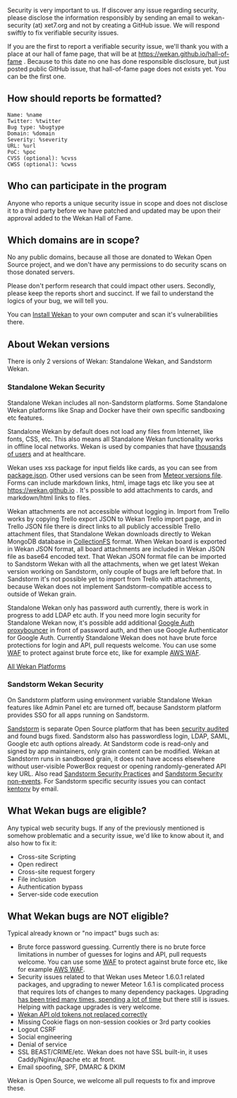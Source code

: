Security is very important to us. If discover any issue regarding security, please disclose the information responsibly by sending an email to wekan-security (at) xet7.org and not by creating a GitHub issue. We will respond swiftly to fix verifiable security issues.

If you are the first to report a verifiable security issue, we'll thank you with a place at our hall of fame page, that will be at https://wekan.github.io/hall-of-fame . Because to this date no one has done responsible disclosure, but just posted public GitHub issue, that hall-of-fame page does not exists yet. You can be the first one.

## How should reports be formatted?

```
Name: %name
Twitter: %twitter
Bug type: %bugtype
Domain: %domain
Severity: %severity
URL: %url
PoC: %poc
CVSS (optional): %cvss
CWSS (optional): %cwss
```

## Who can participate in the program

Anyone who reports a unique security issue in scope and does not disclose it to a third party before we have patched and updated may be upon their approval added to the Wekan Hall of Fame.

## Which domains are in scope?

No any public domains, because all those are donated to Wekan Open Source project, and we don't have any permissions to do security scans on those donated servers.

Please don't perform research that could impact other users. Secondly, please keep the reports short and succinct. If we fail to understand the logics of your bug, we will tell you.

You can [Install Wekan](https://github.com/wekan/wekan/releases) to your own computer and scan it's vulnerabilities there.

## About Wekan versions

There is only 2 versions of Wekan: Standalone Wekan, and Sandstorm Wekan.

### Standalone Wekan Security

Standalone Wekan includes all non-Sandstorm platforms. Some Standalone Wekan platforms like Snap and Docker have their own specific sandboxing etc features.

Standalone Wekan by default does not load any files from Internet, like fonts, CSS, etc. This also means all Standalone Wekan functionality works in offline local networks. Wekan is used by companies that have [thousands of users](https://github.com/wekan/wekan/wiki/AWS) and at healthcare.

Wekan uses xss package for input fields like cards, as you can see from [package.json](https://github.com/wekan/wekan/blob/devel/package.json). Other used versions can be seen from [Meteor versions file](https://github.com/wekan/wekan/blob/devel/.meteor/versions). Forms can include markdown links, html, image tags etc like you see at https://wekan.github.io . It's possible to add attachments to cards, and markdown/html links to files.

Wekan attachments are not accessible without logging in. Import from Trello works by copying Trello export JSON to Wekan Trello import page, and in Trello JSON file there is direct links to all publicly accessible Trello attachment files, that Standalone Wekan downloads directly to Wekan MongoDB database in [CollectionFS](https://github.com/wekan/wekan/pull/875) format. When Wekan board is exported in Wekan JSON format, all board attachments are included in Wekan JSON file as base64 encoded text. That Wekan JSON format file can be imported to Sandstorm Wekan with all the attachments, when we get latest Wekan version working on Sandstorm, only couple of bugs are left before that. In Sandstorm it's not possible yet to import from Trello with attachments, because Wekan does not implement Sandstorm-compatible access to outside of Wekan grain.

Standalone Wekan only has password auth currently, there is work in progress to add LDAP etc auth. If you need more login security for Standalone Wekan now, it's possible add additional [Google Auth proxybouncer](https://github.com/wekan/wekan/wiki/Let's-Encrypt-and-Google-Auth) in front of password auth, and then use Google Authenticator for Google Auth. Currently Standalone Wekan does not have brute force protections for login and API, pull requests welcome. You can use some [WAF](https://en.wikipedia.org/wiki/Web_application_firewall) to protect against brute force etc, like for example [AWS WAF](https://aws.amazon.com/waf/).

[All Wekan Platforms](https://github.com/wekan/wekan/wiki/Platforms)

### Sandstorm Wekan Security

On Sandstorm platform using environment variable Standalone Wekan features like Admin Panel etc are turned off, because Sandstorm platform provides SSO for all apps running on Sandstorm. 

[Sandstorm](https://sandstorm.io) is separate Open Source platform that has been [security audited](https://sandstorm.io/news/2017-03-02-security-review) and found bugs fixed. Sandstorm also has passwordless login, LDAP, SAML, Google etc auth options already. At Sandstorm code is read-only and signed by app maintainers, only grain content can be modified. Wekan at Sandstorm runs in sandboxed grain, it does not have access elsewhere without user-visible PowerBox request or opening randomly-generated API key URL. Also read [Sandstorm Security Practices](https://docs.sandstorm.io/en/latest/using/security-practices/) and [Sandstorm Security non-events](https://docs.sandstorm.io/en/latest/using/security-non-events/). For Sandstorm specific security issues you can contact [kentonv](https://github.com/kentonv) by email. 

## What Wekan bugs are eligible?

Any typical web security bugs. If any of the previously mentioned is somehow problematic and a security issue, we'd like to know about it, and also how to fix it:

- Cross-site Scripting
- Open redirect
- Cross-site request forgery
- File inclusion
- Authentication bypass
- Server-side code execution

## What Wekan bugs are NOT eligible?

Typical already known or "no impact" bugs such as:

- Brute force password guessing. Currently there is no brute force limitations in number of guesses for logins and API, pull requests welcome. You can use some [WAF](https://en.wikipedia.org/wiki/Web_application_firewall) to protect against brute force etc, like for example [AWS WAF](https://aws.amazon.com/waf/).
- Security issues related to that Wekan uses Meteor 1.6.0.1 related packages, and upgrading to newer Meteor 1.6.1 is complicated process that requires lots of changes to many dependency packages. Upgrading [has been tried many times, spending a lot of time](https://github.com/meteor/meteor/issues/9609) but there still is issues. Helping with package upgrades is very welcome.
- [Wekan API old tokens not replaced correctly](https://github.com/wekan/wekan/issues/1437)
- Missing Cookie flags on non-session cookies or 3rd party cookies
- Logout CSRF
- Social engineering
- Denial of service
- SSL BEAST/CRIME/etc. Wekan does not have SSL built-in, it uses Caddy/Nginx/Apache etc at front.
- Email spoofing, SPF, DMARC & DKIM

Wekan is Open Source, we welcome all pull requests to fix and improve these.